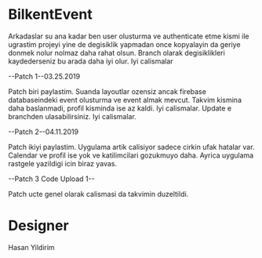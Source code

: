 # BilkentEvent

Arkadaslar su ana kadar ben user olusturma ve authenticate etme kismi ile ugrastim projeyi yine de degisiklik yapmadan once kopyalayin da geriye donmek nolur nolmaz daha rahat olsun. Branch olarak degisiklikleri kaydederseniz bu arada daha iyi olur. Iyi calismalar



--Patch 1--03.25.2019

Patch biri paylastim. Suanda layoutlar ozensiz ancak firebase databaseindeki event olusturma ve event almak mevcut. Takvim kismina daha baslanmadi, profil kisminda ise az kaldi. Iyi calismalar. Update e branchden ulasabilirsiniz. Iyi calismalar.

--Patch 2--04.11.2019

Patch ikiyi paylastim. Uygulama artik calisiyor sadece cirkin ufak hatalar var. Calendar ve profil ise yok ve katilimcilari gozukmuyo daha. Ayrica uygulama rastgele yazildigi icin biraz yavas.

--Patch 3 Code Upload 1--

Patch ucte genel olarak calismasi da takvimin duzeltildi.

# Designer
Hasan Yildirim
